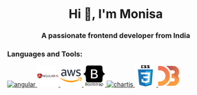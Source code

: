 <h1 align="center">Hi 👋, I'm Monisa</h1>
<h3 align="center">A passionate frontend developer from India</h3>


<h3 align="left">Languages and Tools:</h3>
<p dir="auto"> 
<a href="https://angular.io" target="_blank" rel="noreferrer"> <img src="https://angular.io/assets/images/logos/angular/angular.svg"  alt="angular" style="max-width: 100%;"  style="max-width: 100%;"  width="50" height="50"/> </a> 

<a href="https://angular.io" target="_blank" rel="noreferrer"> 
<img src="https://raw.githubusercontent.com/devicons/devicon/master/icons/angularjs/angularjs-original-wordmark.svg" alt="angularjs" style="max-width: 100%;"  width="50" height="50"/> </a> 
<a href="https://aws.amazon.com" target="_blank" rel="noreferrer"> 
<img src="https://raw.githubusercontent.com/devicons/devicon/master/icons/amazonwebservices/amazonwebservices-original-wordmark.svg" alt="aws" style="max-width: 100%;"  width="50" height="50"/> </a> 
<a href="https://getbootstrap.com" target="_blank" rel="noreferrer"> 
<img src="https://raw.githubusercontent.com/devicons/devicon/master/icons/bootstrap/bootstrap-plain-wordmark.svg" alt="bootstrap" style="max-width: 100%;"  width="50" height="50"/> </a>
<a href="https://www.chartjs.org" target="_blank" rel="noreferrer"> 
<img src="https://www.chartjs.org/media/logo-title.svg" alt="chartjs" style="max-width: 100%;"  width="50" height="50"/> </a> 
<a href="https://www.w3schools.com/css/" target="_blank" rel="noreferrer"> 
<img src="https://raw.githubusercontent.com/devicons/devicon/master/icons/css3/css3-original-wordmark.svg" alt="css3" style="max-width: 100%;"  width="50" height="50"/> </a> 
<a href="https://d3js.org/" target="_blank" rel="noreferrer"> 
<img src="https://raw.githubusercontent.com/devicons/devicon/master/icons/d3js/d3js-original.svg" alt="d3js" style="max-width: 100%;"  width="50" height="50"/> </a> 
 </p>




